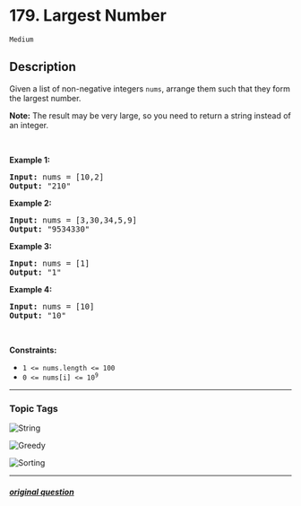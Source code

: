 # 179. Largest Number

`Medium`

## Description

<p>Given a list of non-negative integers <code>nums</code>, arrange them such that they form the largest number.</p>

<p><strong>Note:</strong> The result may be very large, so you need to return a string instead of an integer.</p>

<p>&nbsp;</p>
<p><strong>Example 1:</strong></p>

<pre>
<strong>Input:</strong> nums = [10,2]
<strong>Output:</strong> &quot;210&quot;
</pre>

<p><strong>Example 2:</strong></p>

<pre>
<strong>Input:</strong> nums = [3,30,34,5,9]
<strong>Output:</strong> &quot;9534330&quot;
</pre>

<p><strong>Example 3:</strong></p>

<pre>
<strong>Input:</strong> nums = [1]
<strong>Output:</strong> &quot;1&quot;
</pre>

<p><strong>Example 4:</strong></p>

<pre>
<strong>Input:</strong> nums = [10]
<strong>Output:</strong> &quot;10&quot;
</pre>

<p>&nbsp;</p>
<p><strong>Constraints:</strong></p>

<ul>
	<li><code>1 &lt;= nums.length &lt;= 100</code></li>
	<li><code>0 &lt;= nums[i] &lt;= 10<sup>9</sup></code></li>
</ul>


---

### Topic Tags

[string]: https://img.shields.io/badge/-String-EF9A9A
[greedy]: https://img.shields.io/badge/-Greedy-B39DDB
[sorting]: https://img.shields.io/badge/-Sorting-81D4FA

![String][string]

![Greedy][greedy]

![Sorting][sorting]

---

##### [original question](https://leetcode.com/problems/largest-number)
